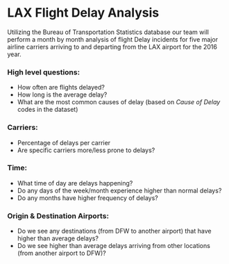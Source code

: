 # LAX Flight Delay Analysis

Utilizing the Bureau of Transportation Statistics database our team will perform a month by month analysis of flight Delay incidents for five major airline carriers arriving to and departing from the LAX airport for the 2016 year.

### High level questions:
* How often are flights delayed?
* How long is the average delay?
* What are the most common causes of delay (based on _Cause of Delay_ codes in the dataset)

### Carriers:
* Percentage of delays per carrier
* Are specific carriers more/less prone to delays?

### Time:
* What time of day are delays happening?
* Do any days of the week/month experience higher than normal delays?
* Do any months have higher frequency of delays?

### Origin & Destination Airports:
* Do we see any destinations (from DFW to another airport) that have higher than average delays?
* Do we see higher than average delays arriving from other locations (from another airport to DFW)?
